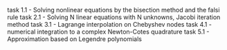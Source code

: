 task 1.1 - Solving nonlinear equations by the bisection method and the falsi rule
task 2.1 - Solving N linear equations with N unknowns, Jacobi iteration method
task 3.1 - Lagrange interpolation on Chebyshev nodes
task 4.1 - numerical integration to a complex Newton-Cotes quadrature
task 5.1 - Approximation based on Legendre polynomials
